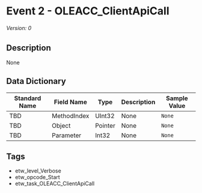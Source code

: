 # Event 2 - OLEACC_ClientApiCall
###### Version: 0

## Description
None

## Data Dictionary
|Standard Name|Field Name|Type|Description|Sample Value|
|---|---|---|---|---|
|TBD|MethodIndex|UInt32|None|`None`|
|TBD|Object|Pointer|None|`None`|
|TBD|Parameter|Int32|None|`None`|

## Tags
* etw_level_Verbose
* etw_opcode_Start
* etw_task_OLEACC_ClientApiCall